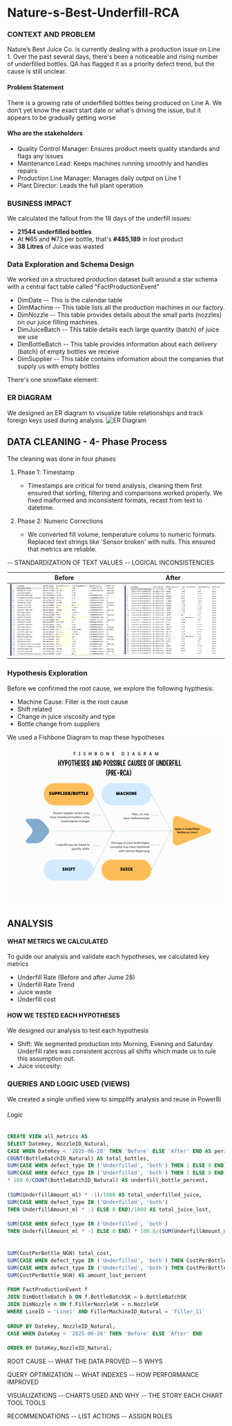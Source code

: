 # Nature-s-Best-Underfill-RCA

### CONTEXT AND PROBLEM
Nature’s Best Juice Co. is currently dealing with a production issue on Line 1. Over the past several days, there's been a noticeable and rising number of underfilled bottles. QA has flagged it as a priority defect trend, but the cause is still unclear.

#### Problem Statement
There is a growing rate of underfilled bottles being produced on Line A. We don’t yet know the exact start date or what's driving the issue, but it appears to be gradually getting worse

#### Who are the stakeholders
* Quality Control Manager: Ensures product meets quality standards and flags any issues
* Maintenance Lead: Keeps machines running smoothly and handles repairs
* Production Line Manager: Manages daily output on Line 1
* Plant Director: Leads the full plant operation

### BUSINESS IMPACT
We calculated the fallout from the 18 days of the underfill issues:
* **21544 underfilled bottles**
* At ₦85 and ₦73 per bottle, that's **#485,189** in lost product
* **38 Litres** of Juice was wasted


### Data Exploration and Schema Design
We worked on a structured production dataset built around a star schema with a central fact table called "FactProductionEvent"
* DimDate -- This is the calendar table
* DimMachine -- This table lists all the production machines in our factory.
* DimNozzle -- This table provides details about the small parts (nozzles) on our juice filling machines.
* DimJuiceBatch -- This table details each large quantity (batch) of juice we use
* DimBottleBatch -- This table provides information about each delivery (batch) of empty bottles we receive
* DimSupplier -- This table contains information about the companies that supply us with empty bottles

There's one snowflake element: 
  
### ER DIAGRAM 
We designed an ER diagram to visualize table relationships and track foreign keys used during analysis.
<img width="751" height="793" alt="ER Diagram" src="https://github.com/user-attachments/assets/c1a111ce-f692-4c7e-922f-0dd3c68f954b" />


## DATA CLEANING - 4- Phase Process
The cleaning was done in four phases
1. Phase 1: Timestamp
   * Timestamps are critical for trend analysis, cleaning them first ensured that sorting, filtering and comparisons worked properly. We fixed malformed and inconsistent formats, recast from text to datetime.

2. Phase 2: Numeric Corrections
   * We converted fill volume, temperature colums to numeric formats. Replaced text strings like 'Sensor broken' with nulls. This ensured that metrics are reliable.
   
-- STANDARDIZATION OF TEXT VALUES
-- LOGICAL INCONSISTENCIES

|Before|  After|
|------|--------|
| ![](https://github.com/silviawutche/Nature-s-Best-Underfill-RCA/blob/main/Resources/dirty%20event%20table.PNG) | ![](https://github.com/silviawutche/Nature-s-Best-Underfill-RCA/blob/main/Resources/Clean_event%20table.PNG)|

### Hypothesis Exploration
Before we confirmed the root cause, we explore the following hypthesis:
* Machine Cause: Filler is the root cause
* Shift related
* Change in juice viscosity and type
* Bottle change from suppliers

We used a Fishbone Diagram to map these hypotheses
![Fishbone Diagram](https://github.com/silviawutche/Nature-s-Best-Underfill-RCA/blob/main/Resources/Fishbone%20diagram.png)


## ANALYSIS
#### WHAT METRICS WE CALCULATED
To guide our analysis and validate each hypotheses, we calculated key metrics
* Underfill Rate (Before and after Jume 28)
* Underfill Rate Trend
* Juice waste
* Underfill cost
#### HOW WE TESTED EACH HYPOTHESES
We designed our analysis to test each hypothesis
* Shift: We segmented production into Morning, Evening and Saturday. Underfill rates was consistent accross all shifts which made us to rule this assumption out.
* Juice viscosity: 

### QUERIES AND LOGIC USED (VIEWS)
We created a single unified view to simpplify analysis and reuse in PowerBi
###### Logic
```sql 
CREATE VIEW all_metrics AS
SELECT Datekey, NozzleID_Natural,
CASE WHEN DateKey < '2025-06-28' THEN 'Before' ELSE 'After' END AS period,
COUNT(BottleBatchID_Natural) AS total_bottles,
SUM(CASE WHEN defect_type IN ('Underfilled', 'both') THEN 1 ELSE 0 END) AS bottles_lost,
SUM(CASE WHEN defect_type IN ('Underfilled', 'both') THEN 1 ELSE 0 END) 
* 100.0/COUNT(BottleBatchID_Natural) AS underfill_bottle_percent,

(SUM(UnderfillAmount_ml) * -1)/1000 AS total_underfilled_juice,
SUM(CASE WHEN defect_type IN ('Underfilled', 'both') 
THEN UnderfillAmount_ml * -1 ELSE 0 END)/1000 AS total_juice_lost,

SUM(CASE WHEN defect_type IN ('Underfilled', 'both') 
THEN UnderfillAmount_ml * -1 ELSE 0 END) * 100.0/(SUM(UnderfillAmount_ml) * -1) AS juice_waste_percent,


SUM(CostPerBottle_NGN) total_cost, 
SUM(CASE WHEN defect_type IN ('Underfilled', 'both') THEN CostPerBottle_NGN ELSE 0 END) AS amount_lost,
SUM(CASE WHEN defect_type IN ('Underfilled', 'both') THEN CostPerBottle_NGN ELSE 0 END)*100.0/
SUM(CostPerBottle_NGN) AS amount_lost_percent

FROM FactProductionEvent f
JOIN DimBottleBatch b ON f.BottleBatchSK = b.BottleBatchSK
JOIN DimNozzle n ON f.FillerNozzleSK = n.NozzleSK
WHERE LineID = 'Line1' AND FillerMachineID_Natural = 'Filler_11'

GROUP BY Datekey, NozzleID_Natural,
CASE WHEN DateKey < '2025-06-28' THEN 'Before' ELSE 'After' END

ORDER BY DateKey,NozzleID_Natural;
```


ROOT CAUSE
-- WHAT THE DATA PROVED
-- 5 WHYS

QUERY OPTIMIZATION
-- WHAT INDEXES 
-- HOW PERFORMANCE IMPROVED

VISUALIZATIONS
-- CHARTS USED AND WHY
-- THE STORY EACH CHART TOOL
TOOLS

RECOMMENDATIONS
-- LIST ACTIONS
-- ASSIGN ROLES






